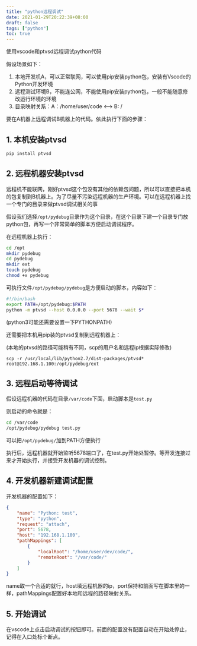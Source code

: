 ```yaml
---
title: "python远程调试"
date: 2021-01-29T20:22:39+08:00
draft: false
tags: ["python"]
toc: true
---
```


使用vscode和ptvsd远程调试python代码

假设场景如下：

1. 本地开发机A，可以正常联网，可以使用pip安装python包，安装有Vscode的Python开发环境
2. 远程测试环境B，不能连公网，不能使用pip安装python包，一般不能随意修改运行环境的环境
3. 目录映射关系：A：/home/user/code  <--> B: /


要在A机器上远程调试B机器上的代码。依此执行下面的步骤：

## 1. 本机安装ptvsd

```bash
pip install ptvsd
```

## 2. 远程机器安装ptvsd

远程机不能联网，刚好ptvsd这个包没有其他的依赖包问题，所以可以直接把本机的包复制到B机器上。为了尽量不污染远程机器的生产环境。可以在远程机器上找一个专门的目录来做ptvsd调试相关的事

假设我们选择`/opt/pydebug`目录作为这个目录，在这个目录下建一个目录专门放python包，再写一个非常简单的脚本方便启动调试程序。

在远程机器上执行：

```bash
cd /opt
mkdir pydebug
cd pydebug
mkdir ext
touch pydebug
chmod +x pydebug
```

可执行文件`/opt/pydebug/pydebug`是方便启动的脚本，内容如下：

```bash
#!/bin/bash
export PATH=/opt/pydebug:$PATH
python -m ptvsd --host 0.0.0.0 --port 5678 --wait $*
```

(python3可能还需要设置一下PYTHONPATH)

还需要把本机用pip装的ptvsd复制到远程机器上：

(本地的ptvsd的路径可能稍有不同，scp的用户名和远程ip根据实际修改)
```
scp -r /usr/local/lib/python2.7/dist-packages/ptvsd* root@192.168.1.100:/opt/pydebug/ext
```

## 3. 远程启动等待调试

假设远程机器的代码在目录`/var/code`下面，启动脚本是`test.py`

则启动的命令就是：

```bash
cd /var/code
/opt/pydebug/pydebug test.py
```
可以把`/opt/pydebug/`加到PATH方便执行

执行后，远程机器就开始监听5678端口了，在test.py开始处暂停。等开发连接过来才开始执行，并接受开发机器的调试控制。

## 4. 开发机器新建调试配置

开发机器的配置如下：

```json
{
    "name": "Python: test",
    "type": "python",
    "request": "attach",
    "port": 5678,
    "host": "192.168.1.100",
    "pathMappings": [
        {
            "localRoot": "/home/user/dev/code/",
            "remoteRoot": "/var/code/"
        }
    ]
}
```
name取一个合适的就行，host填远程机器的ip，port保持和前面写在脚本里的一样，pathMappings配置好本地和远程的路径映射关系。

## 5. 开始调试

在vscode上点击启动调试的按钮即可。前面的配置没有配置自动在开始处停止，记得在入口处标个断点。
